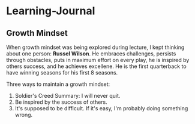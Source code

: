 # Learning-Journal
## Growth Mindset
When growth mindset was being explored during lecture, I kept thinking about one person: **Russel Wilson**. He embraces challenges, persists through obstacles, puts in maximum effort on every play, he is inspired by others success, and he achieves excellene.  He is the first quarterback to have winning seasons for his first 8 seasons. 

Three ways to maintain a growth mindset:
1) Soldier's Creed Summary: I will never quit.
2) Be inspired by the success of others.
3) It's supposed to be difficult. If it's easy, I'm probably doing something wrong.
